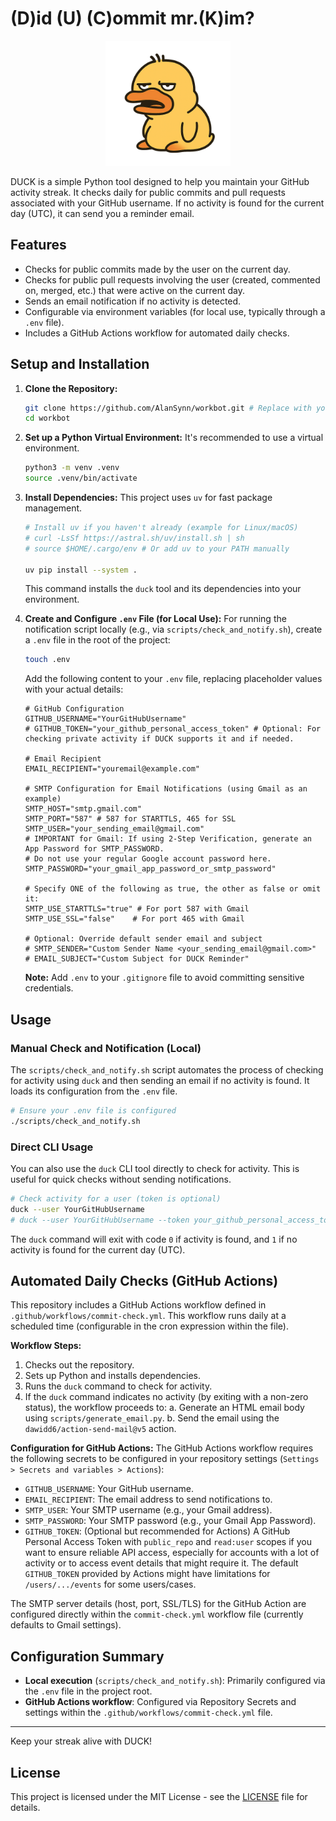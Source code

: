 # (D)id (U) (C)ommit mr.(K)im?

<p align="center">
  <img src="assets/img/lazy_duck.png" alt="Lazy Duck Logo" height="200">
</p>

DUCK is a simple Python tool designed to help you maintain your GitHub activity streak. It checks daily for public commits and pull requests associated with your GitHub username. If no activity is found for the current day (UTC), it can send you a reminder email.

## Features

*   Checks for public commits made by the user on the current day.
*   Checks for public pull requests involving the user (created, commented on, merged, etc.) that were active on the current day.
*   Sends an email notification if no activity is detected.
*   Configurable via environment variables (for local use, typically through a `.env` file).
*   Includes a GitHub Actions workflow for automated daily checks.

## Setup and Installation

1.  **Clone the Repository:**
    ```bash
    git clone https://github.com/AlanSynn/workbot.git # Replace with your repo URL if different
    cd workbot
    ```

2.  **Set up a Python Virtual Environment:**
    It's recommended to use a virtual environment.
    ```bash
    python3 -m venv .venv
    source .venv/bin/activate
    ```

3.  **Install Dependencies:**
    This project uses `uv` for fast package management.
    ```bash
    # Install uv if you haven't already (example for Linux/macOS)
    # curl -LsSf https://astral.sh/uv/install.sh | sh
    # source $HOME/.cargo/env # Or add uv to your PATH manually

    uv pip install --system .
    ```
    This command installs the `duck` tool and its dependencies into your environment.

4.  **Create and Configure `.env` File (for Local Use):**
    For running the notification script locally (e.g., via `scripts/check_and_notify.sh`), create a `.env` file in the root of the project:
    ```bash
    touch .env
    ```
    Add the following content to your `.env` file, replacing placeholder values with your actual details:

    ```env
    # GitHub Configuration
    GITHUB_USERNAME="YourGitHubUsername"
    # GITHUB_TOKEN="your_github_personal_access_token" # Optional: For checking private activity if DUCK supports it and if needed.

    # Email Recipient
    EMAIL_RECIPIENT="youremail@example.com"

    # SMTP Configuration for Email Notifications (using Gmail as an example)
    SMTP_HOST="smtp.gmail.com"
    SMTP_PORT="587" # 587 for STARTTLS, 465 for SSL
    SMTP_USER="your_sending_email@gmail.com"
    # IMPORTANT for Gmail: If using 2-Step Verification, generate an App Password for SMTP_PASSWORD.
    # Do not use your regular Google account password here.
    SMTP_PASSWORD="your_gmail_app_password_or_smtp_password"

    # Specify ONE of the following as true, the other as false or omit it:
    SMTP_USE_STARTTLS="true" # For port 587 with Gmail
    SMTP_USE_SSL="false"    # For port 465 with Gmail

    # Optional: Override default sender email and subject
    # SMTP_SENDER="Custom Sender Name <your_sending_email@gmail.com>"
    # EMAIL_SUBJECT="Custom Subject for DUCK Reminder"
    ```
    **Note:** Add `.env` to your `.gitignore` file to avoid committing sensitive credentials.

## Usage

### Manual Check and Notification (Local)

The `scripts/check_and_notify.sh` script automates the process of checking for activity using `duck` and then sending an email if no activity is found. It loads its configuration from the `.env` file.

```bash
# Ensure your .env file is configured
./scripts/check_and_notify.sh
```

### Direct CLI Usage

You can also use the `duck` CLI tool directly to check for activity. This is useful for quick checks without sending notifications.

```bash
# Check activity for a user (token is optional)
duck --user YourGitHubUsername
# duck --user YourGitHubUsername --token your_github_personal_access_token
```
The `duck` command will exit with code `0` if activity is found, and `1` if no activity is found for the current day (UTC).

## Automated Daily Checks (GitHub Actions)

This repository includes a GitHub Actions workflow defined in `.github/workflows/commit-check.yml`. This workflow runs daily at a scheduled time (configurable in the cron expression within the file).

**Workflow Steps:**
1.  Checks out the repository.
2.  Sets up Python and installs dependencies.
3.  Runs the `duck` command to check for activity.
4.  If the `duck` command indicates no activity (by exiting with a non-zero status), the workflow proceeds to:
    a.  Generate an HTML email body using `scripts/generate_email.py`.
    b.  Send the email using the `dawidd6/action-send-mail@v5` action.

**Configuration for GitHub Actions:**
The GitHub Actions workflow requires the following secrets to be configured in your repository settings (`Settings > Secrets and variables > Actions`):

*   `GITHUB_USERNAME`: Your GitHub username.
*   `EMAIL_RECIPIENT`: The email address to send notifications to.
*   `SMTP_USER`: Your SMTP username (e.g., your Gmail address).
*   `SMTP_PASSWORD`: Your SMTP password (e.g., your Gmail App Password).
*   `GITHUB_TOKEN`: (Optional but recommended for Actions) A GitHub Personal Access Token with `public_repo` and `read:user` scopes if you want to ensure reliable API access, especially for accounts with a lot of activity or to access event details that might require it. The default `GITHUB_TOKEN` provided by Actions might have limitations for `/users/.../events` for some users/cases.

The SMTP server details (host, port, SSL/TLS) for the GitHub Action are configured directly within the `commit-check.yml` workflow file (currently defaults to Gmail settings).

## Configuration Summary

*   **Local execution** (`scripts/check_and_notify.sh`): Primarily configured via the `.env` file in the project root.
*   **GitHub Actions workflow**: Configured via Repository Secrets and settings within the `.github/workflows/commit-check.yml` file.

---

Keep your streak alive with DUCK!

## License

This project is licensed under the MIT License - see the [LICENSE](LICENSE) file for details.

